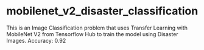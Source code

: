 # mobilenet_v2_disaster_classification
  This is an Image Classification problem that uses Transfer Learning with MobileNet V2 from Tensorflow Hub to train the model using Disaster Images.
  Accuracy: 0.92
